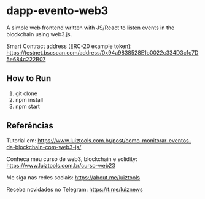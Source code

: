 # dapp-evento-web3

A simple web frontend written with JS/React to listen events in the blockchain using web3.js.

Smart Contract address (ERC-20 example token): https://testnet.bscscan.com/address/0x94a9838528E1b0022c334D3c1c7D5e684c222B07

## How to Run
1. git clone
2. npm install
3. npm start

## Referências

Tutorial em: https://www.luiztools.com.br/post/como-monitorar-eventos-da-blockchain-com-web3-js/

Conheça meu curso de web3, blockchain e solidity: https://www.luiztools.com.br/curso-web23

Me siga nas redes sociais: https://about.me/luiztools

Receba novidades no Telegram: https://t.me/luiznews